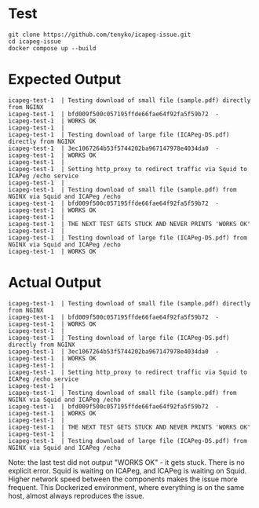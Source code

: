 
# Test
    git clone https://github.com/tenyko/icapeg-issue.git
    cd icapeg-issue
    docker compose up --build

# Expected Output
    icapeg-test-1  | Testing download of small file (sample.pdf) directly from NGINX
    icapeg-test-1  | bfd009f500c057195ffde66fae64f92fa5f59b72  -
    icapeg-test-1  | WORKS OK
    icapeg-test-1  | 
    icapeg-test-1  | Testing download of large file (ICAPeg-DS.pdf) directly from NGINX
    icapeg-test-1  | 3ec1067264b53f5744202ba967147978e4034da0  -
    icapeg-test-1  | WORKS OK
    icapeg-test-1  | 
    icapeg-test-1  | Setting http_proxy to redirect traffic via Squid to ICAPeg /echo service
    icapeg-test-1  | 
    icapeg-test-1  | Testing download of small file (sample.pdf) from NGINX via Squid and ICAPeg /echo
    icapeg-test-1  | bfd009f500c057195ffde66fae64f92fa5f59b72  -
    icapeg-test-1  | WORKS OK
    icapeg-test-1  | 
    icapeg-test-1  | THE NEXT TEST GETS STUCK AND NEVER PRINTS 'WORKS OK'
    icapeg-test-1  | 
    icapeg-test-1  | Testing download of large file (ICAPeg-DS.pdf) from NGINX via Squid and ICAPeg /echo
    icapeg-test-1  | WORKS OK

# Actual Output
    icapeg-test-1  | Testing download of small file (sample.pdf) directly from NGINX
    icapeg-test-1  | bfd009f500c057195ffde66fae64f92fa5f59b72  -
    icapeg-test-1  | WORKS OK
    icapeg-test-1  | 
    icapeg-test-1  | Testing download of large file (ICAPeg-DS.pdf) directly from NGINX
    icapeg-test-1  | 3ec1067264b53f5744202ba967147978e4034da0  -
    icapeg-test-1  | WORKS OK
    icapeg-test-1  | 
    icapeg-test-1  | Setting http_proxy to redirect traffic via Squid to ICAPeg /echo service
    icapeg-test-1  | 
    icapeg-test-1  | Testing download of small file (sample.pdf) from NGINX via Squid and ICAPeg /echo
    icapeg-test-1  | bfd009f500c057195ffde66fae64f92fa5f59b72  -
    icapeg-test-1  | WORKS OK
    icapeg-test-1  | 
    icapeg-test-1  | THE NEXT TEST GETS STUCK AND NEVER PRINTS 'WORKS OK'
    icapeg-test-1  | 
    icapeg-test-1  | Testing download of large file (ICAPeg-DS.pdf) from NGINX via Squid and ICAPeg /echo

Note: the last test did not output "WORKS OK" - it gets stuck. There is no explicit error.
Squid is waiting on ICAPeg, and ICAPeg is waiting on Squid.
Higher network speed between the components makes the issue more frequent.
This Dockerized environment, where everything is on the same host, almost always reproduces the issue.

